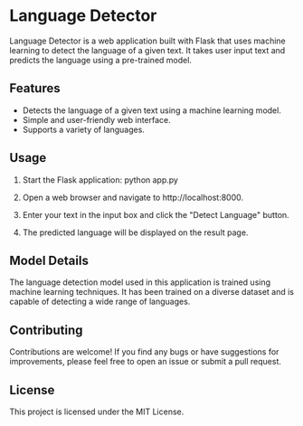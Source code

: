 # Language Detector

Language Detector is a web application built with Flask that uses machine learning to detect the language of a given text. It takes user input text and predicts the language using a pre-trained model.

## Features

- Detects the language of a given text using a machine learning model.
- Simple and user-friendly web interface.
- Supports a variety of languages.

## Usage

1. Start the Flask application:
   python app.py

2. Open a web browser and navigate to http://localhost:8000.

3. Enter your text in the input box and click the "Detect Language" button.

4. The predicted language will be displayed on the result page.

## Model Details

The language detection model used in this application is trained using machine learning techniques. It has been trained on a diverse dataset and is capable of detecting a wide range of languages.

## Contributing

Contributions are welcome! If you find any bugs or have suggestions for improvements, please feel free to open an issue or submit a pull request.

## License

This project is licensed under the MIT License.




 
